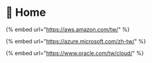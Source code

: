 # 🏡 Home

{% embed url="https://aws.amazon.com/tw/" %}

{% embed url="https://azure.microsoft.com/zh-tw/" %}

{% embed url="https://www.oracle.com/tw/cloud/" %}
